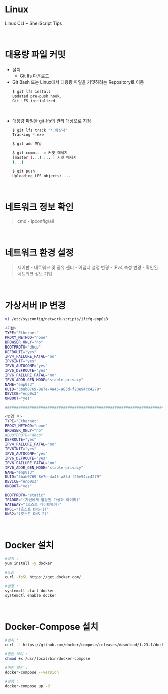 # Linux
Linux CLI ~ ShellScript Tips

<br>

# 대용량 파일 커밋
- 설치
  - [Git lfs 다운로드](https://git-lfs.github.com/)
- Git Bash 또는 Linux에서 대용량 파일을 커밋하려는 Repository로 이동
  ```sh
  $ git lfs install
  Updated pre-push hook.
  Git LFS initialized.
  ```
 
<br>
  
- 대용량 파일을 git-lfs의 관리 대상으로 지정
  ```sh
  $ git lfs track "*.확장자"
  Tracking *.exe
  
  $ git add 파일
  
  $ git commit -m 커밋 메세지
  [master (...) ... ] 커밋 메세지
  (...)
  
  $ git push
  Uploading LFS objects: ...
  ```


<br>

# 네트워크 정보 확인
> cmd - ipconfig/all

<br>

# 네트워크 환경 설정
> 제어판 - 네트워크 및 공유 센터 - 어댑터 설정 변경 - IPv4 속성 변경 - 확인된 네트워크 정보 기입

<br>

# 가상서버 IP 변경
```sh
vi /etc/sysconfig/network-scripts/ifcfg-enp0s3

<기본>
TYPE="Ethernet"
PROXY_METHOD="none"
BROWSER_ONLY="no"
BOOTPROTO="dhcp"
DEFROUTE="yes"
IPV4_FAILURE_FATAL="no"
IPV6INIT="yes"
IPV6_AUTOCONF="yes"
IPV6_DEFROUTE="yes"
IPV6_FAILURE_FATAL="no"
IPV6_ADDR_GEN_MODE="stable-privacy"
NAME="enp0s3"
UUID="3bab0769-8e7e-4a45-a83d-f20e94cc4279"
DEVICE="enp0s3"
ONBOOT="yes"

#############################################################################

<변경 후>
TYPE="Ethernet"
PROXY_METHOD="none"
BROWSER_ONLY="no"
#BOOTPROTO="dhcp"
DEFROUTE="yes"
IPV4_FAILURE_FATAL="no"
IPV6INIT="yes"
IPV6_AUTOCONF="yes"
IPV6_DEFROUTE="yes"
IPV6_FAILURE_FATAL="no"
IPV6_ADDR_GEN_MODE="stable-privacy"
NAME="enp0s3"
UUID="3bab0769-8e7e-4a45-a83d-f20e94cc4279"
DEVICE="enp0s3"
ONBOOT="yes"

BOOTPROTO="static"
IPADDR="(자신에게 할당된 가상화 아이피)"
GATEWAY="(호스트 게이트웨이)"
DNS1="(호스트 DNS-1)"
DNS2="(호스트 DNS-2)"
```

<br>

# Docker 설치
```sh
#설치 :
yum install -y docker

#또는
curl -fsSL https://get.docker.com/

#실행 :
systemctl start docker
systemctl enable docker
```

<br>

# Docker-Compose 설치
```sh
#설치 :
curl -L https://github.com/docker/compose/releases/download/1.23.1/docker-compose-`uname -s`-`uname -m` > /usr/local/bin/docker-compose

#권한 부여 :
chmod +x /usr/local/bin/docker-compose

#버전 확인 :
docker-compose --version

#실행 :
docker-compose up -d
```
